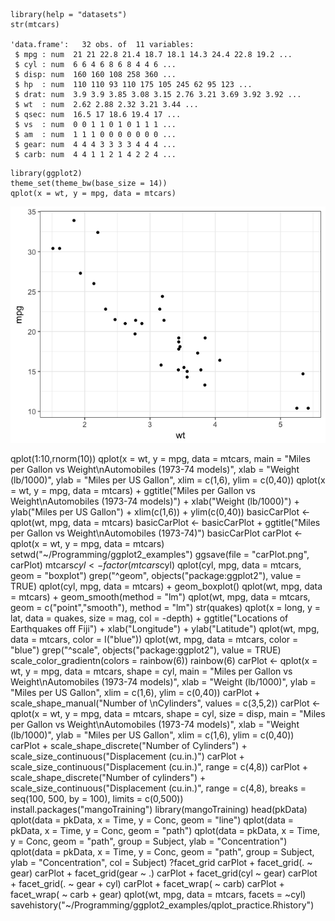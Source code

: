 ```
library(help = "datasets")
str(mtcars)

'data.frame':	32 obs. of  11 variables:
 $ mpg : num  21 21 22.8 21.4 18.7 18.1 14.3 24.4 22.8 19.2 ...
 $ cyl : num  6 6 4 6 8 6 8 4 4 6 ...
 $ disp: num  160 160 108 258 360 ...
 $ hp  : num  110 110 93 110 175 105 245 62 95 123 ...
 $ drat: num  3.9 3.9 3.85 3.08 3.15 2.76 3.21 3.69 3.92 3.92 ...
 $ wt  : num  2.62 2.88 2.32 3.21 3.44 ...
 $ qsec: num  16.5 17 18.6 19.4 17 ...
 $ vs  : num  0 0 1 1 0 1 0 1 1 1 ...
 $ am  : num  1 1 1 0 0 0 0 0 0 0 ...
 $ gear: num  4 4 4 3 3 3 3 4 4 4 ...
 $ carb: num  4 4 1 1 2 1 4 2 2 4 ...
```

```
library(ggplot2)
theme_set(theme_bw(base_size = 14))
qplot(x = wt, y = mpg, data = mtcars)
```
![Rplot0.png](https://github.com/emiliehwolf/ggplot2_examples/blob/master/Rplot0.png)

qplot(1:10,rnorm(10))
qplot(x = wt, y = mpg, data = mtcars, main = "Miles per Gallon vs Weight\nAutomobiles (1973-74 models)", xlab = "Weight (lb/1000)", ylab = "Miles per US Gallon", xlim = c(1,6), ylim = c(0,40))
qplot(x = wt, y = mpg, data = mtcars) + ggtitle("Miles per Gallon vs Weight\nAutomobiles (1973-74 models)") + xlab("Weight (lb/1000)") + ylab("Miles per US Gallon") + xlim(c(1,6)) + ylim(c(0,40))
basicCarPlot <- qplot(wt, mpg, data = mtcars)
basicCarPlot <- basicCarPlot + ggtitle("Miles per Gallon vs Weight\nAutomobiles (1973-74)")
basicCarPlot
carPlot <- qplot(x = wt, y = mpg, data = mtcars)
setwd("~/Programming/ggplot2_examples")
ggsave(file = "carPlot.png", carPlot)
mtcars$cyl <- factor(mtcars$cyl)
qplot(cyl, mpg, data = mtcars, geom = "boxplot")
grep("^geom", objects("package:ggplot2"), value = TRUE)
qplot(cyl, mpg, data = mtcars) + geom_boxplot()
qplot(wt, mpg, data = mtcars) + geom_smooth(method = "lm")
qplot(wt, mpg, data = mtcars, geom = c("point","smooth"), method = "lm")
str(quakes)
qplot(x = long, y = lat, data = quakes, size = mag, col = -depth) + ggtitle("Locations of Earthquakes off Fiji") + xlab("Longitude") + ylab("Latitude")
qplot(wt, mpg, data = mtcars, color = I("blue"))
qplot(wt, mpg, data = mtcars, color = "blue")
grep("^scale", objects("package:ggplot2"), value = TRUE)
scale_color_gradientn(colors = rainbow(6))
rainbow(6)
carPlot <- qplot(x = wt, y = mpg, data = mtcars, shape = cyl, main = "Miles per Gallon vs Weight\nAutomobiles (1973-74 models)", xlab = "Weight (lb/1000)", ylab = "Miles per US Gallon", xlim = c(1,6), ylim = c(0,40))
carPlot + scale_shape_manual("Number of \nCylinders", values = c(3,5,2))
carPlot <- qplot(x = wt, y = mpg, data = mtcars, shape = cyl, size = disp, main = "Miles per Gallon vs Weight\nAutomobiles (1973-74 models)", xlab = "Weight (lb/1000)", ylab = "Miles per US Gallon", xlim = c(1,6), ylim = c(0,40))
carPlot + scale_shape_discrete("Number of Cylinders") + scale_size_continuous("Displacement (cu.in.)")
carPlot + scale_size_continuous("Displacement (cu.in.)", range = c(4,8))
carPlot + scale_shape_discrete("Number of cylinders") + scale_size_continuous("Displacement (cu.in.)", range = c(4,8), breaks = seq(100, 500, by = 100), limits = c(0,500))
install.packages("mangoTraining")
library(mangoTraining)
head(pkData)
qplot(data = pkData, x = Time, y = Conc, geom = "line")
qplot(data = pkData, x = Time, y = Conc, geom = "path")
qplot(data = pkData, x = Time, y = Conc, geom = "path", group = Subject, ylab = "Concentration")
qplot(data = pkData, x = Time, y = Conc, geom = "path", group = Subject, ylab = "Concentration", col = Subject)
?facet_grid
carPlot + facet_grid(. ~ gear)
carPlot + facet_grid(gear ~ .)
carPlot + facet_grid(cyl ~ gear)
carPlot + facet_grid(. ~ gear + cyl)
carPlot + facet_wrap( ~ carb)
carPlot + facet_wrap( ~ carb + gear)
qplot(wt, mpg, data = mtcars, facets = ~cyl)
savehistory("~/Programming/ggplot2_examples/qplot_practice.Rhistory")
